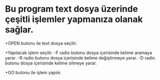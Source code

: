 # Bu program text dosya üzerinde çeşitli işlemler yapmanıza olanak sağlar.


+OPEN butonu ile text dosya seçilir.

+Yapılacak işlem seçilir.
  -F radio butonu dosya içerisinde kelime aramaya yarar.
  -R radio butonu dosya içerisinde kelime değiştirmeye yarar.
  -D radio butonu dosya içerisinde kelime silmeye yarar.

+GO butonu ile işlem yapılır.
